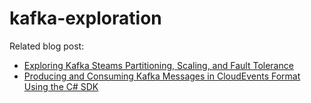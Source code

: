 # kafka-exploration
Related blog post:
- [Exploring Kafka Steams Partitioning, Scaling, and Fault Tolerance](https://vkontech.com/exploring-kafka-steams-partitioning-scaling-and-fault-tolerance/)
- [Producing and Consuming Kafka Messages in CloudEvents Format Using the C# SDK](https://vkontech.com/producing-and-consuming-kafka-messages-in-cloudevents-format-using-the-c-sdk/)
